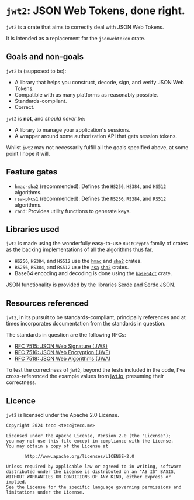 # `jwt2`: JSON Web Tokens, done right.

`jwt2` is a crate that aims to correctly deal with JSON Web Tokens.

It is intended as a replacement for the `jsonwebtoken` crate.

## Goals and non-goals

`jwt2` is (supposed to be):
- A library that helps you construct, decode, sign, and verify 
  JSON Web Tokens.
- Compatible with as many platforms as reasonably possible.
- Standards-compliant.
- Correct.

`jwt2` is **not**, and *should never be*:
- A library to manage your application's sessions.
- A wrapper around some authorization API that gets session tokens.

Whilst `jwt2` may not necessarily fulfill all the goals specified above,
at some point I hope it will.

## Feature gates

- `hmac-sha2` (recommended): Defines the `HS256`, `HS384`, and `HS512` algorithms.
- `rsa-pkcs1` (recommended): Defines the `RS256`, `RS384`, and `RS512` algorithms.
- `rand`: Provides utility functions to generate keys.

## Libraries used

`jwt2` is made using the wonderfully easy-to-use `RustCrypto` family of crates as 
the backing implementations of all the algorithms thus far.
- `HS256`, `HS384`, and `HS512` use the 
  [`hmac`](https://github.com/RustCrypto/MACs/tree/master/hmac) and 
  [`sha2`](https://github.com/RustCrypto/hashes/tree/master/sha2) crates.
- `RS256`, `RS384`, and `RS512` use the 
  [`rsa`](https://github.com/RustCrypto/RSA)
  [`sha2`](https://github.com/RustCrypto/hashes/tree/master/sha2) crates.
- Base64 encoding and decoding is done using the 
  [`base64ct`](https://github.com/RustCrypto/formats/tree/master/base64ct) crate.

JSON functionality is provided by the libraries [Serde](https://serde.rs) 
and [Serde JSON](https://github.com/serde-rs/json).

## Resources referenced

`jwt2`, in its pursuit to be standards-compliant, principally references and at times
incorporates documentation from the standards in question.

The standards in question are the following RFCs:
- [RFC 7515: JSON Web Signature (JWS)](https://www.rfc-editor.org/rfc/rfc7515.html)
- [RFC 7516: JSON Web Encryption (JWE)](https://www.rfc-editor.org/rfc/rfc7516.html)
- [RFC 7518: JSON Web Algorithms (JWA)](https://www.rfc-editor.org/rfc/rfc7518.html)

To test the correctness of `jwt2`, beyond the tests included in the code, 
I've cross-referenced the example values from [jwt.io](https://jwt.io), presuming their correctness.

## Licence

`jwt2` is licensed under the Apache 2.0 License.

```
Copyright 2024 tecc <tecc@tecc.me>

Licensed under the Apache License, Version 2.0 (the "License");
you may not use this file except in compliance with the License.
You may obtain a copy of the License at

       http://www.apache.org/licenses/LICENSE-2.0

Unless required by applicable law or agreed to in writing, software
distributed under the License is distributed on an "AS IS" BASIS,
WITHOUT WARRANTIES OR CONDITIONS OF ANY KIND, either express or implied.
See the License for the specific language governing permissions and
limitations under the License.
```

